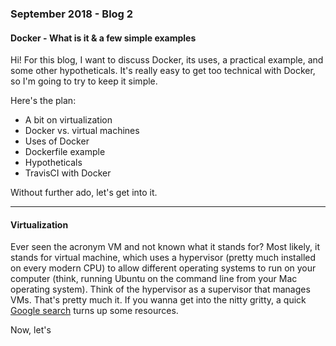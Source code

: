 ### September 2018 - Blog 2
#### Docker - What is it & a few simple examples

Hi! For this blog, I want to discuss Docker, its uses, a practical example, and some other hypotheticals. It's really easy to get too technical with Docker,
so I'm going to try to keep it simple. 

Here's the plan:
 
* A bit on virtualization
* Docker vs. virtual machines
* Uses of Docker
* Dockerfile example
* Hypotheticals
* TravisCI with Docker 

Without further ado, let's get into it.

<hr>

#### Virtualization 

Ever seen the acronym VM and not known what it stands for? Most likely, it stands for virtual machine, which uses a hypervisor (pretty much installed
on every modern CPU) to allow different operating systems to run on your computer (think, running Ubuntu on the command line from your Mac operating system). 
Think of the hypervisor as a supervisor that manages VMs. That's pretty much it. If you wanna get into the nitty gritty, a quick 
[Google search](https://www.networkworld.com/article/3243262/virtualization/what-is-a-hypervisor.html) turns up some resources.

Now, let's 

